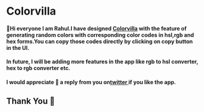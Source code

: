 # Colorvilla

<h4>👋Hi everyone I am Rahul.I have designed <a href="#">Colorvilla</a> with the feature of generating random colors with corresponding color codes in hsl,rgb and hex forms.You can copy those codes directly by clicking on copy button in the UI. </h4>

<h4>In future, I will be adding more features in the app like rgb to hsl converter, hex to rgb converter etc.</h4>

<h4>I would appreciate 🤟 a reply from you on<a href="https://twitter.com/Rahul9122109422">twitter </a>if you like the app.</h4>

<h2>Thank You 🙂</h2>